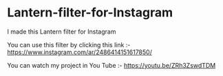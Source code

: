 # Lantern-filter-for-Instagram

I made this Lantern filter for Instagram

You can use this filter by clicking this link :- https://www.instagram.com/ar/2486414151617850/

You can watch my project in You Tube :- https://youtu.be/ZRh3ZswdTDM
